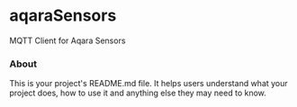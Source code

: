 aqaraSensors
============

MQTT Client for Aqara Sensors

### About

This is your project's README.md file. It helps users understand what your
project does, how to use it and anything else they may need to know.